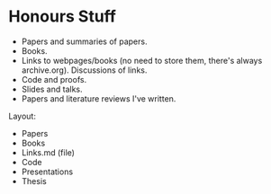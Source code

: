 Honours Stuff
====

* Papers and summaries of papers.
* Books.
* Links to webpages/books (no need to store them, there's always archive.org).
  Discussions of links.
* Code and proofs.
* Slides and talks.
* Papers and literature reviews I've written.

Layout:

- Papers
- Books
- Links.md (file)
- Code
- Presentations
- Thesis
